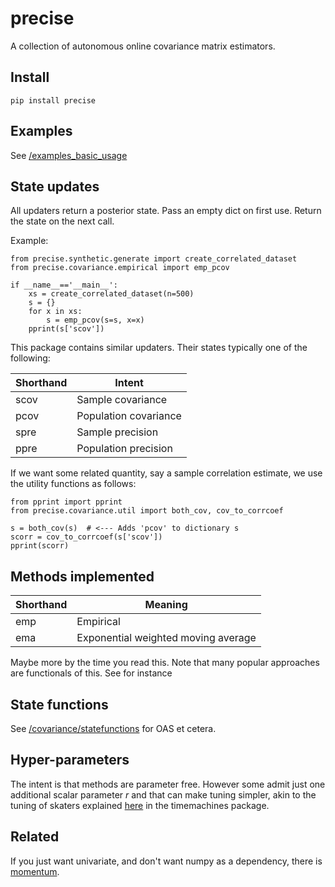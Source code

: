 # precise

A collection of autonomous online covariance matrix estimators. 

## Install 

    pip install precise 
    
## Examples
See [/examples_basic_usage](https://github.com/microprediction/precise/tree/main/examples_basic_usage)


## State updates  
All updaters return a posterior state. Pass an empty dict on first use. Return the state on the next call. 

Example: 

    from precise.synthetic.generate import create_correlated_dataset
    from precise.covariance.empirical import emp_pcov
 
    if __name__=='__main__':
        xs = create_correlated_dataset(n=500)
        s = {}
        for x in xs:
            s = emp_pcov(s=s, x=x)
        pprint(s['scov'])
     
This package contains similar updaters. Their states typically one of the following:

| Shorthand | Intent                |
|-----------|-----------------------|
| scov      | Sample covariance     |
| pcov      | Population covariance |
| spre      | Sample precision      |
| ppre      | Population precision  |
     
If we want some related quantity, say a sample correlation estimate, we use the utility functions as follows:  
 
    from pprint import pprint
    from precise.covariance.util import both_cov, cov_to_corrcoef

    s = both_cov(s)  # <--- Adds 'pcov' to dictionary s 
    scorr = cov_to_corrcoef(s['scov'])
    pprint(scorr)    


## Methods implemented 

| Shorthand | Meaning               |
|-----------|-----------------------|
| emp       | Empirical     |
| ema      | Exponential weighted moving average |

Maybe more by the time you read this. Note that many popular approaches are functionals of this. See for instance 

## State functions 

See [/covariance/statefunctions](https://github.com/microprediction/precise/blob/main/precise/covariance/statefunctions.py) for OAS et cetera. 


## Hyper-parameters
The intent is that methods are parameter free. However some admit just one additional scalar parameter *r* and that can make tuning simpler, akin to the tuning of skaters explained [here](https://github.com/microprediction/timemachines/tree/main/timemachines/skatertools/tuning) in the timemachines package. 


## Related 

If you just want univariate, and don't want numpy as a dependency, there is [momentum](https://github.com/microprediction/momentum). 

